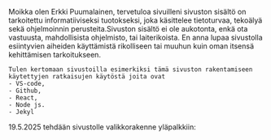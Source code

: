 




Moikka olen Erkki Puumalainen, tervetuloa sivuilleni
sivuston sisältö on tarkoitettu informatiiviseksi tuotokseksi, joka käsittelee tietoturvaa, tekoälyä sekä 
ohjelmoinnin perusteita.Sivuston sisältö ei ole aukotonta, enkä ota vastuusta, mahdollisista ohjelmisto, tai laiterikoista.
En anna lupaa sivustolla esiintyvien aiheiden käyttämistä rikolliseen tai muuhun kuin oman itsensä kehittämisen tarkoitukseen. 

    Tulen kertomaan sivustoilla esimerkiksi tämä sivuston rakentamiseen käytettyjen ratkaisujen käytöstä joita ovat 
    - VS-code, 
    - Github, 
    - React, 
    - Node js.
    - Jekyl
    
    
 
  <p> 19.5.2025 tehdään sivustolle valikkorakenne yläpalkkiin:</p> 

